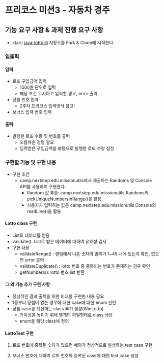 # 프리코스 미션3 - 자동차 경주

## 기능 요구 사항 & 과제 진행 요구 사항

- start: [java-lotto-6](https://github.com/woowacourse-precourse/java-lotto-6) 저장소를 Fork & Clone해 시작한다.

### 입출력

#### 입력

- 로또 구입금액 입력
    - 1000원 단위로 입력
    - 해당 조건 무시하고 입력할 경우, error 출력
- 당첨 번호 입력
    - 2주차 프리코스 입력방식 참고!
- 보너스 입력 번호 입력

#### 출력

- 발행한 로또 수량 및 번호를 출력
    - 오름차순 정렬 필요
    - 입력받은 구입금액을 바탕으로 발행한 로또 수량 설정


### 구현할 기능 및 구현 내용

* 구현 조건
    * camp.nextstep.edu.missionutils에서 제공하는 Randoms 및 Console API를 사용하여 구현한다.
        * Random 값 추출: camp.nextstep.edu.missionutils.Randoms의 pickUniqueNumbersInRange()를 활용
        * 사용자가 입력하는 값은 camp.nextstep.edu.missionutils.Console의 readLine()을 활용

#### Lotto class 구현
- List<Integer>의 데이터를 받음
- validate(): List<Integer>로 받은 데이터에 대하여 유효성 검사
- 구현 내용
  - validateRange() : 랜덤해서 나온 숫자의 범위가 1~45 내에 있는지 확인, 없으면 error 출력
  - validateDuplicate() : lotto 번호 중 중복되는 번호가 존재하는 경우 확인
  - getNumbers():  lotto 번호 list 반환

#### 그 외 기능 추가 구현 사항
- 정상적인 결과 출력을 위한 비교를 구현한 내용 필요
- 1등부터 당첨이 없는 경우에 대한 case에 대한 enum 선언
- 당첨 case를 계산하는 class 추가 생성(WinLotto)
  - 가독성을 높이기 위해 별개의 파일형태로 class 생성
  - enum을 해당 class에 정의


#### LottoTest 구현

1. 로또 번호에 중복된 숫자가 있으면 예외가 정상적으로 발생하는 test case 구현


2. 보너스 번호에 대하여 로또 번호와 중복된 case에 대한 test case 생성

